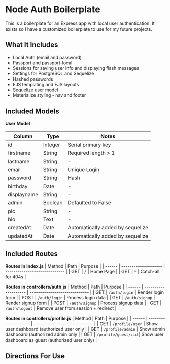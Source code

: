# Node Auth Boilerplate

This is a boilerplate for an Express app with local user authentication. It exists so I have a customized boilerplate to use for my future projects.

## What It Includes

* Local Auth (email and password)
* Passport and passport-local
* Sessions for saving user info and displaying flash messages
* Settings for PostgreSQL and Sequelize
* Hashed passwords
* EJS templating and EJS layouts
* Sequelize user model
* Materialize styling - nav and footer

## Included Models

**User Model**

| Column | Type | Notes |
|-------------|------------|-----------------------------------|
| id | Integer | Serial primary key |
| firstname | String | Required length > 1 |
| lastname | String | - |
| email | String | Unique Login |
| password | String | Hash |
| birthday | Date | - |
| displayname | String | - |
| admin | Boolean | Defaulted to False |
| pic | String | - |
| bio | Text | - |
| createdAt | Date | Automatically added by sequelize |
| updatedAt | Date | Automatically added by sequelize |

## Included Routes

**Routes in index.js**
| Method | Path | Purpose |
| ------ | -------------------- | ----------------------------- |
| GET | `/` | Home Page |
| GET | `*` | Catch-all for 404s |

**Routes in controllers/auth.js**
| Method | Path | Purpose |
| ------ | -------------------- | ----------------------------- |
| GET | `/auth/login` | Render login form |
| POST | `/auth/login` | Process login data |
| GET | `/auth/signup` | Render signup form |
| POST | `/auth/signup` | Process signup data |
| GET | `/auth/logout` | Remove user from session + redirect |

**Routes in controllers/profile.js**
| Method | Path | Purpose |
| ------ | -------------------- | ----------------------------- |
| GET | `/profile/user` | Show user dashboard (authorized user only |
| GET | `/profile/admin` | Show admin dashboard (authorized admin only |
| GET | `/profile/guest/:id` | Show user dashboard as guest (authorized user only) |


## Directions For Use
